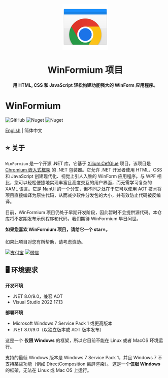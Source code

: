 ﻿<p align="center">
    <img src="./artworks/WinFormiumLogo.png" width="144" />
</p>
<h1 align="center">WinFormium 项目</h1>
<p align="center"><strong>用 HTML, CSS 和 JavaScript 轻松构建功能强大的 WinForm 应用程序。</strong></p>

# WinFormium

![GitHub](https://img.shields.io/github/license/XuanchenLin/WinFormium)
![Nuget](https://img.shields.io/nuget/v/WinFormium)
![Nuget](https://img.shields.io/nuget/dt/WinFormium)

[English](README.md) | 简体中文

## ⭐ 关于

`WinFormium` 是一个开源 .NET 库，它基于 [Xilium.CefGlue](https://bitbucket.org/xilium/xilium.cefglue/wiki/Home) 项目，该项目是 [Chromium 嵌入式框架](https://bitbucket.org/chromiumembedded/cef) 的 .NET 包装器。它允许 .NET 开发者使用 HTML、CSS 和 JavaScript 创建现代化、视觉上引人入胜的 WinForm 应用程序。与 WPF 相比，您可以轻松便捷地实现丰富且高度交互的用户界面，而无需学习复杂的 XAML 语言。它是 [NanUI](https://github.com/NetDimension/NanUI) 的一个分支，但不同之处在于它可以使用 AOT 技术将项目直接编译为原生代码，从而减少软件分发包的大小，并有效防止代码被反编译。

目前，WinFormium 项目仍处于早期开发阶段，因此暂时不会提供源代码。本仓库将不定期发布示例程序和代码，我们期待 WinFormium 早日问世。

**如果您喜欢 WinFormium 项目，请给它一个 star⭐。**

如果此项目对您有所帮助，请考虑资助。

[![支付宝](https://img.shields.io/badge/%E6%8D%90%E8%B5%A0-%E6%94%AF%E4%BB%98%E5%AE%9D-blue)](docs/assets/qrcode.png)
[![微信](https://img.shields.io/badge/%E6%8D%90%E8%B5%A0-%E5%BE%AE%E4%BF%A1-Green)](docs/assets/qrcode.png)

## 🖥️ 环境要求

**开发环境**

- .NET 8.0/9.0，兼容 AOT
- Visual Studio 2022 17.13

**部署环境**

- Microsoft Windows 7 Service Pack 1 或更高版本
- .NET 8.0/9.0（以独立版本或 AOT 版本发布）

这是一个 **仅限 Windows** 的框架，所以它目前不能在 Linux 或者 MacOS 环境运行。

支持的最低 Windows 版本是 Windows 7 Service Pack 1，并且 Windows 7 不支持某些功能（例如 DirectComposition 离屏渲染）。
这是一个**仅限 Windows** 的框架，无法在 Linux 或 Mac OS 上运行。

